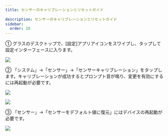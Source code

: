 ```yaml
---  
title: センサーのキャリブレーションとリセットガイド  
  
description: センサーのキャリブレーションとリセットガイド  
sidebar:  
  order: 20  
---  
```

  
  
① グラスのデスクトップで、[設定]アプリアイコンをスワイプし、タップして設定インターフェースに入ります。  
  
  
![](public/images/air3/jp/sensor-1.png)  
  
  
② 「システム」→「センサー」→「センサーキャリブレーション」をタップします。キャリブレーションが成功するとプロンプト音が鳴り、変更を有効にするには再起動が必要です。  
  
![](public/images/air3/jp/sensor-2.png)  
  
  
![](public/images/air3/jp/sensor-3.png)  
  
  
③ 「センサー」→「センサーをデフォルト値に復元」にはデバイスの再起動が必要です。  
  
![](public/images/air3/jp/sensor-4.png)